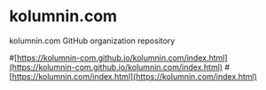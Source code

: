 # kolumnin.com
kolumnin.com GitHub organization repository

#[https://kolumnin-com.github.io/kolumnin.com/index.html](https://kolumnin-com.github.io/kolumnin.com/index.html)
#[https://kolumnin.com/index.html](https://kolumnin.com/index.html)
